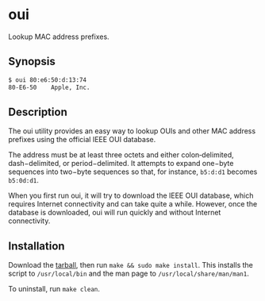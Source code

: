 # oui

Lookup MAC address prefixes.

## Synopsis

```sh
$ oui 80:e6:50:d:13:74
80-E6-50    Apple, Inc.
```

## Description

The oui utility provides an easy way to lookup OUIs and other MAC address
prefixes using the official IEEE OUI database.

The address must be at least three octets and either colon‐delimited,
dash−delimited, or period−delimited. It attempts to expand one−byte sequences
into two−byte sequences so that, for instance, `b5:d:d1` becomes `b5:0d:d1`.

When you first run oui, it will try to download the IEEE OUI database, which
requires Internet connectivity and can take quite a while. However, once the
database is downloaded, oui will run quickly and without Internet connectivity.

## Installation

Download the [tarball](https://github.com/hollingberry/oui/archive/master.tar.gz),
then run `make && sudo make install`. This installs the script to
`/usr/local/bin` and the man page to `/usr/local/share/man/man1`.

To uninstall, run `make clean`.
